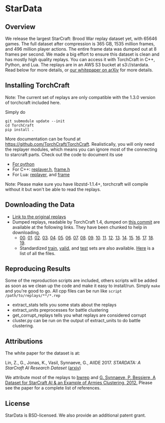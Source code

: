# StarData

## Overview

We release the largest StarCraft: Brood War replay dataset yet, with 65646 games. The full dataset after compression is 365 GB, 1535 million frames, and 496 million player actions. The entire frame data was dumped out at 8 frames per second. We made a big effort to ensure this dataset is clean and has mostly high quality replays. You can access it with TorchCraft in C++, Python, and Lua. The replays are in an AWS S3 bucket at s3://stardata. Read below for more details, or [our whitepaper on arXiv](https://arxiv.org/abs/1708.02139) for more details.

## Installing TorchCraft

Note: The current set of replays are only compatible with the 1.3.0 version of torchcraft included here.

Simply do 

```
git submodule update --init
cd TorchCraft
pip install .
```

More documentation can be found at https://github.com/TorchCraft/TorchCraft. Realistically, you will only need the replayer modules, which means you can ignore most of the connecting to starcraft parts. Check out the code to document its use
- [For python](https://github.com/TorchCraft/TorchCraft/blob/master/py/pyreplayer.cpp)
- For C++: [replayer.h](https://github.com/TorchCraft/TorchCraft/blob/master/include/replayer.h), [frame.h](https://github.com/TorchCraft/TorchCraft/blob/master/include/frame.h)
- For Lua: [replayer](https://github.com/TorchCraft/TorchCraft/blob/master/lua/replayer_lua.h), and [frame](https://github.com/TorchCraft/TorchCraft/blob/master/lua/frame_lua.h)

Note: Please make sure you have libzstd-1.1.4+, torchcraft will compile without it but won't be able to read the replays.

## Downloading the Data

- [Link to the original replays](https://dl.fbaipublicfiles.com/stardata/original_replays.tar.gz)
- Dumped replays, readable by TorchCraft 1.4, dumped on [this commit](https://github.com/TorchCraft/TorchCraft/commit/a28b153ff10e1826f531d407f723c5e0ccbd488b)
  are available at the following links. They have been chunked to help in downloading.
  - [00](https://dl.fbaipublicfiles.com/stardata/dumped_replays/0.tar.gz).
    [01](https://dl.fbaipublicfiles.com/stardata/dumped_replays/1.tar.gz).
    [02](https://dl.fbaipublicfiles.com/stardata/dumped_replays/2.tar.gz).
    [03](https://dl.fbaipublicfiles.com/stardata/dumped_replays/3.tar.gz).
    [04](https://dl.fbaipublicfiles.com/stardata/dumped_replays/4.tar.gz).
    [05](https://dl.fbaipublicfiles.com/stardata/dumped_replays/5.tar.gz).
    [06](https://dl.fbaipublicfiles.com/stardata/dumped_replays/6.tar.gz).
    [07](https://dl.fbaipublicfiles.com/stardata/dumped_replays/7.tar.gz).
    [08](https://dl.fbaipublicfiles.com/stardata/dumped_replays/8.tar.gz).
    [09](https://dl.fbaipublicfiles.com/stardata/dumped_replays/9.tar.gz).
    [10](https://dl.fbaipublicfiles.com/stardata/dumped_replays/10.tar.gz).
    [11](https://dl.fbaipublicfiles.com/stardata/dumped_replays/1.tar.gz).
    [12](https://dl.fbaipublicfiles.com/stardata/dumped_replays/12.tar.gz).
    [13](https://dl.fbaipublicfiles.com/stardata/dumped_replays/13.tar.gz).
    [14](https://dl.fbaipublicfiles.com/stardata/dumped_replays/14.tar.gz).
    [15](https://dl.fbaipublicfiles.com/stardata/dumped_replays/15.tar.gz).
    [16](https://dl.fbaipublicfiles.com/stardata/dumped_replays/16.tar.gz).
    [17](https://dl.fbaipublicfiles.com/stardata/dumped_replays/17.tar.gz).
    [18](https://dl.fbaipublicfiles.com/stardata/dumped_replays/18.tar.gz).
    [19](https://dl.fbaipublicfiles.com/stardata/dumped_replays/19.tar.gz).
  - Standardized [train](https://dl.fbaipublicfiles.com/stardata/dumped_replays/train.list),
                 [valid](https://dl.fbaipublicfiles.com/stardata/dumped_replays/valid.list), and
                 [test](https://dl.fbaipublicfiles.com/stardata/dumped_replays/test.list) sets are also available.
                 [Here](https://dl.fbaipublicfiles.com/stardata/dumped_replays/all.list) is a list of all the files.

## Reproducing Results

Some of the reproduction scripts are included, others scripts will be added as 
soon as we clean up the code and make it easy to install/run. Simply `make` and
you're good to go. All cpp files can be run like `script /path/to/replays/**/*.rep`

- extract_stats tells you some stats about the replays
- extract_units preprocesses for battle clustering
- get_corrupt_replays tells you what replays are considered corrupt
- cluster.py can be run on the output of extract_units to do battle clustering.

## Attributions

The white paper for the dataset is at:

Lin, Z., G., Jonas, K., Vasil, Synnaeve, G., AIIDE 2017. _STARDATA: A StarCraft AI Research Dataset_ ([arxiv](https://arxiv.org/abs/1708.02139))

We attribute most of the replays to [bwrep](http://bwreplays.com/) and [G. Synnaeve, P. Bessiere, A Dataset for StarCraft AI & an Example of Armies Clustering, 2012.](https://arxiv.org/pdf/1211.4552.pdf)
Please see the paper for a complete list of references.

## License

StarData is BSD-licensed. We also provide an additional patent grant.
